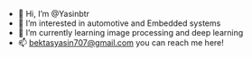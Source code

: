 - 👋 Hi, I’m @Yasinbtr
- 👀 I’m interested in automotive and Embedded systems
- 🌱 I’m currently learning image processing and deep learning
- 📫 bektasyasin707@gmail.com  you can reach me here!
